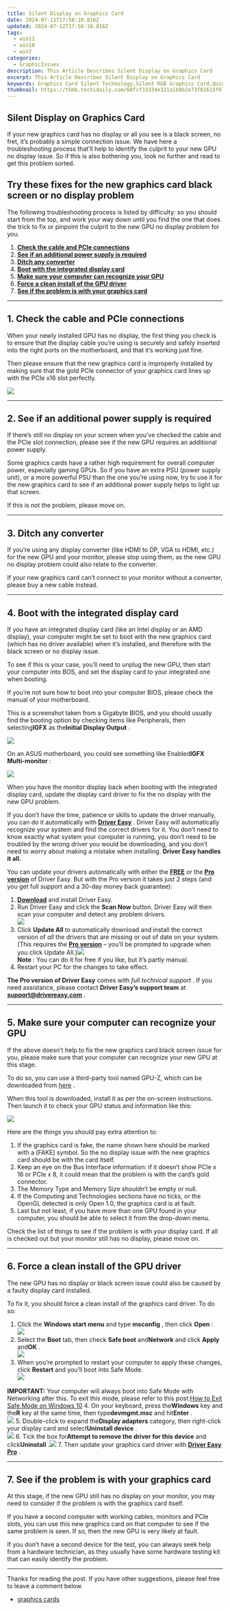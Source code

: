 ```yaml
---
title: Silent Display on Graphics Card
date: 2024-07-11T17:58:10.816Z
updated: 2024-07-12T17:58:10.816Z
tags:
  - win11
  - win10
  - win7
categories:
  - GraphicIssues
description: This Article Describes Silent Display on Graphics Card
excerpt: This Article Describes Silent Display on Graphics Card
keywords: Graphics Card Silent Technology,Silent RGB Graphics Card,Quiet Gaming Graphics Card,Stealthy Graphics Processor,Noiseless GPUs (Graphics Processing Units),Low Noise Graphics Interface,Fanless High-Performance Graphics Card
thumbnail: https://thmb.techidaily.com/68fcf33334e321a1b8b2e73f81615f671f7efb0fc239157d241009df908a14c3.jpg
---
```


## Silent Display on Graphics Card

 If your new graphics card has no display or all you see is a black screen, no fret, it’s probably a simple connection issue. We have here a troubleshooting process that’ll help to identify the culprit to your new GPU no display issue. So if this is also bothering you, look no further and read to get this problem sorted.

## Try these fixes for the new graphics card black screen or no display problem

 The following troubleshooting process is listed by difficulty: so you should start from the top, and work your way down until you find the one that does the trick to fix or pinpoint the culprit to the new GPU no display problem for you.

1. **[Check the cable and PCIe connections](#m1)**
2. **[See if an additional power supply is required](#m2)**
3. **[Ditch any converter](#m3)**
4. **[Boot with the integrated display card](#m4)**
5. **[Make sure your computer can recognize your GPU](#m5)**
6. **[Force a clean install of the GPU driver](#m6)**
7. **[See if the problem is with your graphics card](#m7)**

---

## 1\. Check the cable and PCIe connections

 When your newly installed GPU has no display, the first thing you check is to ensure that the display cable you’re using is securely and safely inserted into the right ports on the motherboard, and that it’s working just fine.

 Then please ensure that the new graphics card is improperly installed by making sure that the gold PCIe connector of your graphics card lines up with the PCIe x16 slot perfectly.

![](https://www.drivereasy.com/wp-content/uploads/2023/12/image-71.png)

---

## 2\. See if an additional power supply is required

 If there’s still no display on your screen when you’ve checked the cable and the PCIe slot connection, please see if the new GPU requires an additional power supply.

 Some graphics cards have a rather high requirement for overall computer power, especially gaming GPUs. So if you have an extra PSU (power supply unit), or a more powerful PSU than the one you’re using now, try to use it for the new graphics card to see if an additional power supply helps to light up that screen.

If this is not the problem, please move on.

---

## 3\. Ditch any converter

 If you’re using any display converter (like HDMI to DP, VGA to HDMI, etc.) for the new GPU and your monitor, please stop using them, as the new GPU no display problem could also relate to the converter.

 If your new graphics card can’t connect to your monitor without a converter, please buy a new cable instead.

---

## 4\. Boot with the integrated display card

 If you have an integrated display card (like an Intel display or an AMD display), your computer might be set to boot with the new graphics card (which has no driver available) when it’s installed, and therefore with the black screen or no display issue.

 To see if this is your case, you’ll need to unplug the new GPU, then start your computer into BOS, and set the display card to your integrated one when booting.

 If you’re not sure how to boot into your computer BIOS, please check the manual of your motherboard.

 This is a screenshot taken from a Gigabyte BIOS, and you should usually find the booting option by checking items like Peripherals, then selecting**IGFX** as the**Initial Display Output** .

![](https://www.drivereasy.com/wp-content/uploads/2023/12/image-72.png)

 On an ASUS motherboard, you could see something like Enabled**IGFX Multi-monitor** :

![](https://www.drivereasy.com/wp-content/uploads/2023/12/image-73.png)

 When you have the monitor display back when booting with the integrated display card, update the display card driver to fix the no display with the new GPU problem.

 If you don’t have the time, patience or skills to update the driver manually, you can do it automatically with **[Driver Easy](https://tools.techidaily.com/drivereasy/download/)**  . Driver Easy will automatically recognize your system and find the correct drivers for it. You don’t need to know exactly what system your computer is running, you don’t need to be troubled by the wrong driver you would be downloading, and you don’t need to worry about making a mistake when installing. **Driver Easy handles it all.**

 You can update your drivers automatically with either the [](https://tools.techidaily.com/drivereasy/download/) **[FREE](https://tools.techidaily.com/drivereasy/download/)** [](https://tools.techidaily.com/drivereasy/download/) or the **[Pro version](https://tools.techidaily.com/drivereasy/download/)** [](https://tools.techidaily.com/drivereasy/download/) of Driver Easy. But with the Pro version it takes just 2 steps (and you get full support and a 30-day money back guarantee):

1. **[Download](https://tools.techidaily.com/drivereasy/download/)**  and install Driver Easy.
2. Run Driver Easy and click the **Scan Now** button. Driver Easy will then scan your computer and detect any problem drivers.  
![](https://images.drivereasy.com/wp-content/uploads/2023/09/image.png)
3. Click **Update All** to automatically download and install the correct version of _all_ the drivers that are missing or out of date on your system. (This requires the **[Pro version](https://tools.techidaily.com/drivereasy/download/)**  – you’ll be prompted to upgrade when you click Update All.)![](https://images.drivereasy.com/wp-content/uploads/2023/09/image-1.png)  
**Note** : You can do it for free if you like, but it’s partly manual.
4. Restart your PC for the changes to take effect.

**The Pro version of Driver Easy** comes with _full technical support_ . If you need assistance, please contact **Driver Easy’s support team** at **[support@drivereasy.com](mailto:support@drivereasy.com) .**

---

## 5\. Make sure your computer can recognize your GPU

 If the above doesn’t help to fix the new graphics card black screen issue for you, please make sure that your computer can recognize your new GPU at this stage.

 To do so, you can use a third-party tool named GPU-Z, which can be downloaded from [here](https://www.techpowerup.com/download/techpowerup-gpu-z/) .

 When this tool is downloaded, install it as per the on-screen instructions. Then launch it to check your GPU status and information like this:

![](https://www.drivereasy.com/wp-content/uploads/2023/12/image-74.png)

Here are the things you should pay extra attention to:

1. If the graphics card is fake, the name shown here should be marked with a \[FAKE\] symbol. So the no display issue with the new graphics card should be with the card itself.
2. Keep an eye on the Bus Interface information: if it doesn’t show PCIe x 16 or PCIe x 8, it could mean that the problem is with the card’s gold connector.
3. The Memory Type and Memory Size shouldn’t be empty or null.
4. If the Computing and Technologies sections have no ticks, or the OpenGL detected is only Open 1.0, the graphics card is at fault.
5. Last but not least, if you have more than one GPU found in your computer, you should be able to select it from the drop-down menu.

 Check the list of things to see if the problem is with your display card. If all is checked out but your monitor still has no display, please move on.

---

## 6\. Force a clean install of the GPU driver

 The new GPU has no display or black screen issue could also be caused by a faulty display card installed.

 To fix it, you should force a clean install of the graphics card driver. To do so:

1. Click the **Windows start menu** and type **msconfig** , then click **Open** :  
![](https://www.drivereasy.com/wp-content/uploads/2021/08/Start-System-Configuration-tool.png)
2. Select the **Boot**  tab, then check **Safe boot** and**Network** and click **Apply** and**OK** .  
![](https://www.drivereasy.com/wp-content/uploads/2023/12/image-61.png)
3. When you’re prompted to restart your computer to apply these changes, click **Restart**  and you’ll boot into Safe Mode.  
![](https://www.drivereasy.com/wp-content/uploads/2019/12/restart-computer.jpg)  

**IMPORTANT:** Your computer will always boot into Safe Mode with Networking after this. To exit this mode, please refer to this post:[How to Exit Safe Mode on Windows 10](https://tools.techidaily.com/drivereasy/download/)
4. On your keyboard, press the**Windows** key and the**R** key at the same time, then type**devmgmt.msc** and hit**Enter** .  
![](https://images.drivereasy.com/wp-content/uploads/2023/09/image-22.png)
5. Double-click to expand the**Display adapters** category, then right-click your display card and select**Uninstall device** .  
![](https://images.drivereasy.com/wp-content/uploads/2023/09/image-23.png)
6. Tick the box for**Attempt to remove the driver for this device** and click**Uninstall** .![](https://images.drivereasy.com/wp-content/uploads/2023/09/image-24.png)
7. Then update your graphics card driver with [**Driver Easy Pro**](#DE) .

---

## 7\. See if the problem is with your graphics card

 At this stage, if the new GPU still has no display on your monitor, you may need to consider if the problem is with the graphics card itself.

 If you have a second computer with working cables, monitors and PCIe slots, you can use this new graphics card on that computer to see if the same problem is seen. If so, then the new GPU is very likely at fault.

 If you don’t have a second device for the test, you can always seek help from a hardware technician, as they usually have some hardware testing kit that can easily identify the problem.

---

 Thanks for reading the post. If you have other suggestions, please feel free to leave a comment below.

* [graphics cards](https://tools.techidaily.com/drivereasy/download/)

<ins class="adsbygoogle"
     style="display:block"
     data-ad-format="autorelaxed"
     data-ad-client="ca-pub-7571918770474297"
     data-ad-slot="1223367746"></ins>



<ins class="adsbygoogle"
     style="display:block"
     data-ad-client="ca-pub-7571918770474297"
     data-ad-slot="8358498916"
     data-ad-format="auto"
     data-full-width-responsive="true"></ins>




